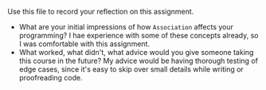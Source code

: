 Use this file to record your reflection on this assignment.

- What are your initial impressions of how `Association` affects your programming?
I hae experience with some of these concepts already, so I was comfortable with this assignment.
- What worked, what didn't, what advice would you give someone taking this course in the future?
My advice would be having thorough testing of edge cases, since it's easy to skip over small details while writing or proofreading code.

